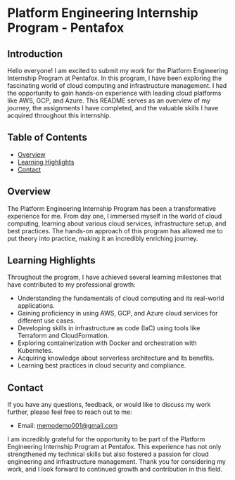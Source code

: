 # Platform Engineering Internship Program - Pentafox

## Introduction

Hello everyone! I am excited to submit my work for the Platform Engineering Internship Program at Pentafox. In this program, I have been exploring the fascinating world of cloud computing and infrastructure management. I had the opportunity to gain hands-on experience with leading cloud platforms like AWS, GCP, and Azure. This README serves as an overview of my journey, the assignments I have completed, and the valuable skills I have acquired throughout this internship.

## Table of Contents

- [Overview](#overview)
- [Learning Highlights](#learning-highlights)
- [Contact](#contact)

## Overview

The Platform Engineering Internship Program has been a transformative experience for me. From day one, I immersed myself in the world of cloud computing, learning about various cloud services, infrastructure setup, and best practices. The hands-on approach of this program has allowed me to put theory into practice, making it an incredibly enriching journey.


## Learning Highlights

Throughout the program, I have achieved several learning milestones that have contributed to my professional growth:

- Understanding the fundamentals of cloud computing and its real-world applications.
- Gaining proficiency in using AWS, GCP, and Azure cloud services for different use cases.
- Developing skills in infrastructure as code (IaC) using tools like Terraform and CloudFormation.
- Exploring containerization with Docker and orchestration with Kubernetes.
- Acquiring knowledge about serverless architecture and its benefits.
- Learning best practices in cloud security and compliance.

## Contact

If you have any questions, feedback, or would like to discuss my work further, please feel free to reach out to me:

- Email: [memodemo001@gmail.com](mailto:memodemo001@gmail.com)

I am incredibly grateful for the opportunity to be part of the Platform Engineering Internship Program at Pentafox. This experience has not only strengthened my technical skills but also fostered a passion for cloud engineering and infrastructure management. Thank you for considering my work, and I look forward to continued growth and contribution in this field.